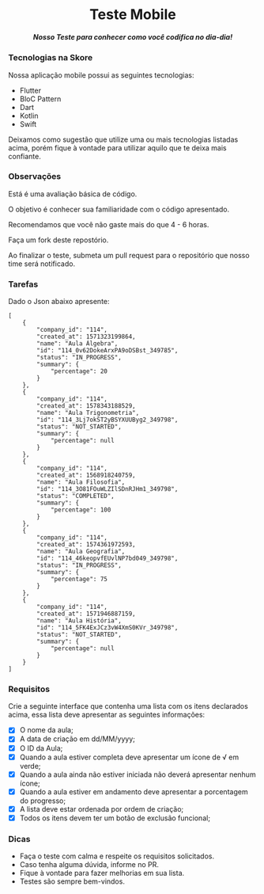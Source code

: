 <h1 align="center">Teste Mobile</h1>

<h5 align="center">Nosso Teste para conhecer como você codifica no dia-dia!</h5>


<h3>Tecnologias na Skore</h3>

<p>Nossa aplicação mobile possui as seguintes tecnologias:</p>

- Flutter
- BloC Pattern
- Dart
- Kotlin
- Swift

Deixamos como sugestão que utilize uma ou mais tecnologias listadas acima, porém fique à vontade para utilizar aquilo que te deixa mais confiante.

<h3>Observações</h3>

Está é uma avaliação básica de código.

O objetivo é conhecer sua familiaridade com o código apresentado.

Recomendamos que você não gaste mais do que 4 - 6 horas.

Faça um fork deste repostório.

Ao finalizar o teste, submeta um pull request para o repositório que nosso time será notificado.

<h3>Tarefas</h3>

Dado o Json abaixo apresente:

````
[
    {
        "company_id": "114",
        "created_at": 1571323199864,
        "name": "Aula Álgebra",
        "id": "114_0v62DokeArxPA9oDSBst_349785",
        "status": "IN_PROGRESS",
        "summary": {
            "percentage": 20
        }
    },
    {
        "company_id": "114",
        "created_at": 1578343188529,
        "name": "Aula Trigonometria",
        "id": "114_3Lj7okST2yBSYXUUByg2_349798",
        "status": "NOT_STARTED",
        "summary": {
            "percentage": null
        }
    },
    {
        "company_id": "114",
        "created_at": 1568918240759,
        "name": "Aula Filosofia",
        "id": "114_3O81FOuWLZIlSDnRJHm1_349798",
        "status": "COMPLETED",
        "summary": {
            "percentage": 100
        }
    },
    {
        "company_id": "114",
        "created_at": 1574361972593,
        "name": "Aula Geografia",
        "id": "114_46keopvfEUvlNP7bd049_349798",
        "status": "IN_PROGRESS",
        "summary": {
            "percentage": 75
        }
    },
    {
        "company_id": "114",
        "created_at": 1571946887159,
        "name": "Aula História",
        "id": "114_5FK4ExJCz3vW4XmS0KVr_349798",
        "status": "NOT_STARTED",
        "summary": {
            "percentage": null
        }
    }
]
````
<h3>Requisitos</h3>
Crie a seguinte interface que contenha uma lista com os itens declarados acima, essa lista deve apresentar as seguintes informações:

- [X] O nome da aula;
- [X] A data de criação em dd/MM/yyyy;
- [X] O ID da Aula;
- [X] Quando a aula estiver completa deve apresentar um ícone de √ em verde;
- [X] Quando a aula ainda não estiver iniciada não deverá apresentar nenhum ícone;
- [X] Quando a aula estiver em andamento deve apresentar a porcentagem do progresso;
- [X] A lista deve estar ordenada por ordem de criação;
- [X] Todos os itens devem ter um botão de exclusão funcional;

<h3>Dicas</h3>

- Faça o teste com calma e respeite os requisitos solicitados.
- Caso tenha alguma dúvida, informe no PR.
- Fique à vontade para fazer melhorias em sua lista. 
- Testes são sempre bem-vindos.
 




